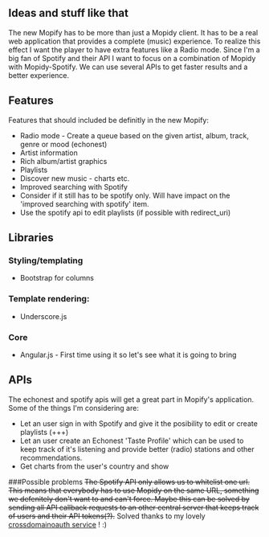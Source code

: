 Ideas and stuff like that
--------

The new Mopify has to be more than just a Mopidy client. It has to be a real web application that provides a complete (music) experience. To realize this effect I want the player to have extra features like a Radio mode. 
Since I'm a big fan of Spotify and their API I want to focus on a combination of Mopidy with Mopidy-Spotify. We can use several APIs to get faster results and a better experience. 

Features
---------
Features that should included be definitly in the new Mopify:

* Radio mode - Create a queue based on the given artist, album, track, genre or mood (echonest)
* Artist information 
* Rich album/artist graphics
* Playlists 
* Discover new music - charts etc.
* Improved searching with Spotify
* Consider if it still has to be spotify only. Will have impact on the 'improved searching with spotify' item.
* Use the spotify api to edit playlists (if possible with redirect_uri)

Libraries
--------

### Styling/templating

* Bootstrap for columns

### Template rendering:

* Underscore.js

### Core
* Angular.js - First time using it so let's see what it is going to bring

APIs
----
The echonest and spotify apis will get a great part in Mopify's application. Some of the things I'm considering are:

* Let an user sign in with Spotify and give it the posibility to edit or create playlists (+++)
* Let an user create an Echonest 'Taste Profile' which can be used to keep track of it's listening and provide better (radio) stations and other recommendations. 
* Get charts from the user's country and show

###Possible problems
~~The Spotify API only allows us to whitelist one url. This means that everybody has to use Mopidy on the same URL, something we defenitely don't want to and can't force. Maybe this can be solved by sending all API callback requests to an other central server that keeps track of users and their API tokens(?).~~
Solved thanks to my lovely [crossdomainoauth service](https://github.com/dirkgroenen/mopidy-mopify/blob/v1.0/mopidy_mopify/static/app/services/crossdomain.oauth.service.js) ! :)
